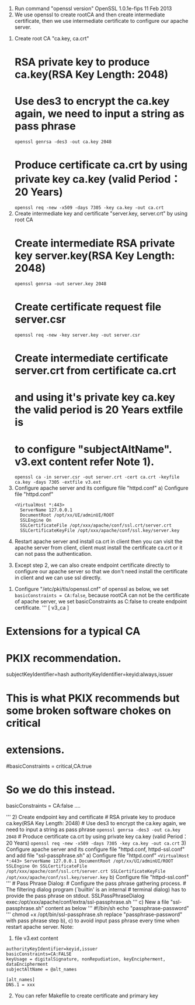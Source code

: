 1. Run command "openssl version"
  OpenSSL 1.0.1e-fips 11 Feb 2013
2. We use openssl to create rootCA and then create intermediate certificate, 
then we use intermediate certificate to configure our apache server.
  1) Create root CA "ca.key, ca.crt"
      # RSA private key to produce ca.key(RSA Key Length: 2048)
      # Use des3 to encrypt the ca.key again, we need to input a string as pass phrase
      `openssl genrsa -des3 -out ca.key 2048` 
      # Produce certificate ca.crt by using private key ca.key (valid Period：20 Years)
      `openssl req -new -x509 -days 7305 -key ca.key -out ca.crt`
  2) Create intermediate key and certificate "server.key, server.crt" by using root CA
      # Create intermediate RSA private key server.key(RSA Key Length: 2048)
      `openssl genrsa -out server.key 2048`
      # Create certificate request file server.csr
      `openssl req -new -key server.key -out server.csr`
      # Create intermediate certificate server.crt from certificate ca.crt 
      # and using it's private key ca.key the valid period is 20 Years extfile is 
      # to configure "subjectAltName". v3.ext content refer Note 1).
      `openssl ca -in server.csr -out server.crt -cert ca.crt -keyfile ca.key -days 7305 -extfile v3.ext`
  3) Configure apache server and its configure file "httpd.conf"
    a) Configure file "httpd.conf"
      ```
      <VirtualHost *:443>
        ServerName 127.0.0.1
        DocumentRoot /opt/xx/UI/adminUI/ROOT
        SSLEngine On
        SSLCertificateFile /opt/xxx/apache/conf/ssl.crt/server.crt
        SSLCertificateKeyFile /opt/xxx/apache/conf/ssl.key/server.key
      ```  
  4) Restart apache server and install ca.crt in client then you can visit the apache server from client,
  client must install the certificate ca.crt or it can not pass the authentication.
           
3. Except step 2, we can also create endpoint certificate directly to configure our apache server so that we don't need install
the certificate in client and we can use ssl directly.
  1) Configure "/etc/pki/tls/openssl.cnf" of openssl as below, we set `basicConstraints = CA:false`, 
    because rootCA can not be the certificate of apache server, we set basicConstraints as C:false to create
    endpoint certificate.
   '''
   [ v3_ca ]
   # Extensions for a typical CA
   # PKIX recommendation.
   subjectKeyIdentifier=hash
   authorityKeyIdentifier=keyid:always,issuer
   # This is what PKIX recommends but some broken software chokes on critical
   # extensions.
   #basicConstraints = critical,CA:true
   # So we do this instead.
   basicConstraints = CA:false
   ....
   
   '''
  2) Create endpoint key and certificate
      # RSA private key to produce ca.key(RSA Key Length: 2048)
      # Use des3 to encrypt the ca.key again, we need to input a string as pass phrase
      `openssl genrsa -des3 -out ca.key 2048` 
      # Produce certificate ca.crt by using private key ca.key (valid Period：20 Years)
      `openssl req -new -x509 -days 7305 -key ca.key -out ca.crt`
  3) Configure apache server and its configure file "httpd.conf, httpd-ssl.conf" and add file "ssl-passphrase.sh"
    a) Configure file "httpd.conf"
      ```
      <VirtualHost *:443>
        ServerName 127.0.0.1
        DocumentRoot /opt/xx/UI/adminUI/ROOT
        SSLEngine On
        SSLCertificateFile /opt/xxx/apache/conf/ssl.crt/server.crt
        SSLCertificateKeyFile /opt/xxx/apache/conf/ssl.key/server.key
      ```
    b) Configure file "httpd-ssl.conf"
      '''
      #   Pass Phrase Dialog:
      #   Configure the pass phrase gathering process.
      #   The filtering dialog program (`builtin' is an internal
      #   terminal dialog) has to provide the pass phrase on stdout.
      SSLPassPhraseDialog  exec:/opt/xxx/apache/conf/extra/ssl-passphrase.sh
      '''
    c) New a file "ssl-passphrase.sh" content as below
      '''
      #!/bin/sh
      echo "passphrase-password"
      '''
      chmod +x /opt/bin/ssl-passphrase.sh
      replace "passphrase-password" with pass phrase
    step b), c) to avoid input pass phrase every time when restart apache server.
Note:
  1) file v3.ext content
  ```
  authorityKeyIdentifier=keyid,issuer
  basicConstraints=CA:FALSE
  keyUsage = digitalSignature, nonRepudiation, keyEncipherment, dataEncipherment
  subjectAltName = @alt_names

  [alt_names]
  DNS.1 = xxx
  ```
  2) You can refer Makefile to create certificate and primary key
